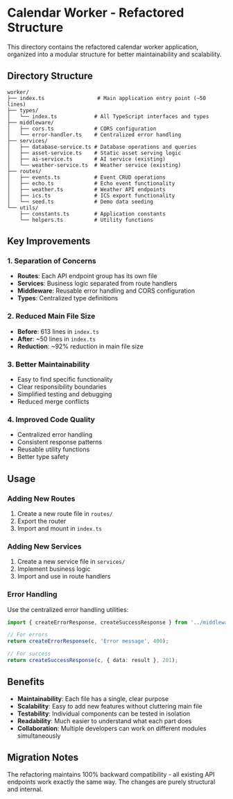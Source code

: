 # Calendar Worker - Refactored Structure

This directory contains the refactored calendar worker application, organized into a modular structure for better maintainability and scalability.

## Directory Structure

```
worker/
├── index.ts                 # Main application entry point (~50 lines)
├── types/
│   └── index.ts            # All TypeScript interfaces and types
├── middleware/
│   ├── cors.ts             # CORS configuration
│   └── error-handler.ts    # Centralized error handling
├── services/
│   ├── database-service.ts # Database operations and queries
│   ├── asset-service.ts    # Static asset serving logic
│   ├── ai-service.ts       # AI service (existing)
│   └── weather-service.ts  # Weather service (existing)
├── routes/
│   ├── events.ts           # Event CRUD operations
│   ├── echo.ts             # Echo event functionality
│   ├── weather.ts          # Weather API endpoints
│   ├── ics.ts              # ICS export functionality
│   └── seed.ts             # Demo data seeding
└── utils/
    ├── constants.ts        # Application constants
    └── helpers.ts          # Utility functions
```

## Key Improvements

### 1. **Separation of Concerns**
- **Routes**: Each API endpoint group has its own file
- **Services**: Business logic separated from route handlers
- **Middleware**: Reusable error handling and CORS configuration
- **Types**: Centralized type definitions

### 2. **Reduced Main File Size**
- **Before**: 613 lines in `index.ts`
- **After**: ~50 lines in `index.ts`
- **Reduction**: ~92% reduction in main file size

### 3. **Better Maintainability**
- Easy to find specific functionality
- Clear responsibility boundaries
- Simplified testing and debugging
- Reduced merge conflicts

### 4. **Improved Code Quality**
- Centralized error handling
- Consistent response patterns
- Reusable utility functions
- Better type safety

## Usage

### Adding New Routes
1. Create a new route file in `routes/`
2. Export the router
3. Import and mount in `index.ts`

### Adding New Services
1. Create a new service file in `services/`
2. Implement business logic
3. Import and use in route handlers

### Error Handling
Use the centralized error handling utilities:
```typescript
import { createErrorResponse, createSuccessResponse } from '../middleware/error-handler';

// For errors
return createErrorResponse(c, 'Error message', 400);

// For success
return createSuccessResponse(c, { data: result }, 201);
```

## Benefits

- **Maintainability**: Each file has a single, clear purpose
- **Scalability**: Easy to add new features without cluttering main file
- **Testability**: Individual components can be tested in isolation
- **Readability**: Much easier to understand what each part does
- **Collaboration**: Multiple developers can work on different modules simultaneously

## Migration Notes

The refactoring maintains 100% backward compatibility - all existing API endpoints work exactly the same way. The changes are purely structural and internal.
